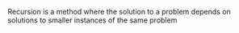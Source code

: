Recursion is a method where the solution to a problem depends on solutions to smaller instances of the same problem
